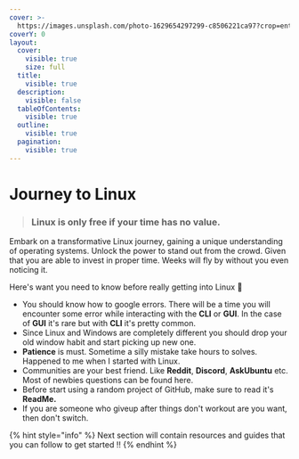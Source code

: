 ```yaml
---
cover: >-
  https://images.unsplash.com/photo-1629654297299-c8506221ca97?crop=entropy&cs=srgb&fm=jpg&ixid=M3wxOTcwMjR8MHwxfHNlYXJjaHwxfHxMaW51eHxlbnwwfHx8fDE2ODgzNTI4NTR8MA&ixlib=rb-4.0.3&q=85
coverY: 0
layout:
  cover:
    visible: true
    size: full
  title:
    visible: true
  description:
    visible: false
  tableOfContents:
    visible: true
  outline:
    visible: true
  pagination:
    visible: true
---
```


# Journey to Linux

> ### Linux is only free if your time has no value.

Embark on a transformative Linux journey, gaining a unique understanding of operating systems. Unlock the power to stand out from the crowd. Given that you are able to invest in proper time. Weeks will fly by without you even noticing it.

Here's want you need to know before really getting into Linux :scroll:

* You should know how to google errors. There will be a time you will encounter some error while interacting with the **CLI** or **GUI**. In the case of **GUI** it's rare but with **CLI** it's pretty common.
* Since Linux and Windows are completely different you should drop your old window habit and start picking up new one.
* **Patience** is must. Sometime a silly mistake take hours to solves. Happened to me when I started with Linux.
* Communities are your best friend. Like **Reddit**, **Discord**, **AskUbuntu** etc. Most of newbies questions can be found here.
* Before start using a random project of GitHub, make sure to read it's **ReadMe.**
* If you are someone who giveup after things don't workout are you want, then don't switch.

{% hint style="info" %}
Next section will contain resources and guides that you can follow to get started !!
{% endhint %}

